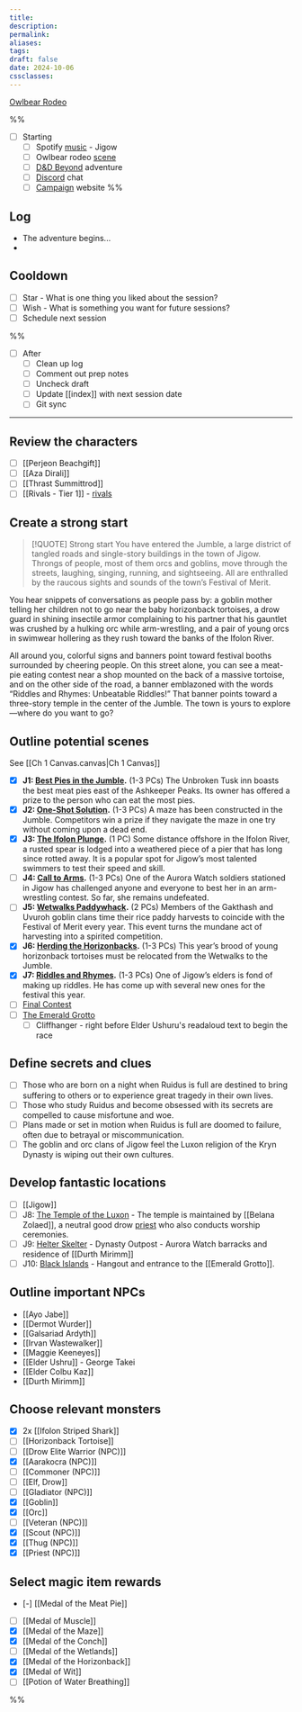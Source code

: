 ```yaml
---
title: 
description: 
permalink: 
aliases: 
tags: 
draft: false
date: 2024-10-06
cssclasses:
---
```


[Owlbear Rodeo](https://www.owlbear.rodeo/room/BaGN2KPVM902/TheHomeyLeaf)  

%%
- [ ] Starting
	- [ ] Spotify [music](https://open.spotify.com/track/0gb2snwbCPeeS0w8gBgIqy) - Jigow
	- [ ] Owlbear rodeo [scene](https://www.owlbear.rodeo/room/EiCy8X2dzjxe/TheDinkyBoat) 
	- [ ] [D&D Beyond](https://www.dndbeyond.com/sources/dnd/cotn/a-fateful-competition#FestivalofMerit) adventure
	- [ ] [Discord](https://discord.com/channels/@me/1289679259560050811) chat
	- [ ] [Campaign](https://aliciafrederick.github.io/Call-of-the-Netherdeep/) website
%%

## Log

- The adventure begins...
- 

## Cooldown

- [ ] Star - What is one thing you liked about the session?
- [ ] Wish - What is something you want for future sessions?
- [ ] Schedule next session

%%

- [ ] After
	- [ ] Clean up log
	- [ ] Comment out prep notes
	- [ ] Uncheck draft
	- [ ] Update [[index]] with next session date
	- [ ] Git sync

---

##  Review the characters

- [ ] [[Perjeon Beachgift]] 
- [ ] [[Aza Dirali]] 
- [ ] [[Thrast Summittrod]] 
- [ ] [[Rivals - Tier 1]] - [rivals](https://www.dndbeyond.com/sources/dnd/cotn/answering-the-call#Rivals) 

##  Create a strong start

> [!QUOTE] Strong start
> You have entered the Jumble, a large district of tangled roads and single-story buildings in the town of Jigow. Throngs of people, most of them orcs and goblins, move through the streets, laughing, singing, running, and sightseeing. All are enthralled by the raucous sights and sounds of the town’s Festival of Merit.
>
You hear snippets of conversations as people pass by: a goblin mother telling her children not to go near the baby horizonback tortoises, a drow guard in shining insectile armor complaining to his partner that his gauntlet was crushed by a hulking orc while arm-wrestling, and a pair of young orcs in swimwear hollering as they rush toward the banks of the Ifolon River.
>
All around you, colorful signs and banners point toward festival booths surrounded by cheering people. On this street alone, you can see a meat-pie eating contest near a shop mounted on the back of a massive tortoise, and on the other side of the road, a banner emblazoned with the words “Riddles and Rhymes: Unbeatable Riddles!” That banner points toward a three-story temple in the center of the Jumble. The town is yours to explore—where do you want to go?
 
##  Outline potential scenes

See [[Ch 1 Canvas.canvas|Ch 1 Canvas]] 

- [x] **J1: [Best Pies in the Jumble](https://www.dndbeyond.com/sources/dnd/cotn/a-fateful-competition#J1BestPiesintheJumble).** (1-3 PCs) The Unbroken Tusk inn boasts the best meat pies east of the Ashkeeper Peaks. Its owner has offered a prize to the person who can eat the most pies.
- [x] **J2: [One-Shot Solution](https://www.dndbeyond.com/sources/dnd/cotn/a-fateful-competition#J2OneShotSolution).** (1-3 PCs) A maze has been constructed in the Jumble. Competitors win a prize if they navigate the maze in one try without coming upon a dead end.
- [x] **J3: [The Ifolon Plunge](https://www.dndbeyond.com/sources/dnd/cotn/a-fateful-competition#J3TheIfolonPlunge).** (1 PC) Some distance offshore in the Ifolon River, a rusted spear is lodged into a weathered piece of a pier that has long since rotted away. It is a popular spot for Jigow’s most talented swimmers to test their speed and skill.
- [ ] **J4: [Call to Arms](https://www.dndbeyond.com/sources/dnd/cotn/a-fateful-competition#J4CalltoArms).** (1-3 PCs) One of the Aurora Watch soldiers stationed in Jigow has challenged anyone and everyone to best her in an arm-wrestling contest. So far, she remains undefeated.
- [ ] **J5: [Wetwalks Paddywhack](https://www.dndbeyond.com/sources/dnd/cotn/a-fateful-competition#J5WetwalksPaddywhack).** (2 PCs) Members of the Gakthash and Uvuroh goblin clans time their rice paddy harvests to coincide with the Festival of Merit every year. This event turns the mundane act of harvesting into a spirited competition.
- [x] **J6: [Herding the Horizonbacks](https://www.dndbeyond.com/sources/dnd/cotn/a-fateful-competition#J6HerdingtheHorizonbacks).** (1-3 PCs) This year’s brood of young horizonback tortoises must be relocated from the Wetwalks to the Jumble.
- [x] **J7: [Riddles and Rhymes](https://www.dndbeyond.com/sources/dnd/cotn/a-fateful-competition#J7RiddlesandRhymes).** (1-3 PCs) One of Jigow’s elders is fond of making up riddles. He has come up with several new ones for the festival this year.
- [ ] [Final Contest](https://www.dndbeyond.com/sources/dnd/cotn/a-fateful-competition#FinalContest) 
- [ ] [The Emerald Grotto](https://www.dndbeyond.com/sources/dnd/cotn/a-fateful-competition#TheEmeraldGrotto) 
	- [ ] Cliffhanger - right before Elder Ushuru's readaloud text to begin the race

##  Define secrets and clues

- [ ] Those who are born on a night when Ruidus is full are destined to bring suffering to others or to experience great tragedy in their own lives.
- [ ] Those who study Ruidus and become obsessed with its secrets are compelled to cause misfortune and woe.
- [ ] Plans made or set in motion when Ruidus is full are doomed to failure, often due to betrayal or miscommunication.
- [ ] The goblin and orc clans of Jigow feel the Luxon religion of the Kryn Dynasty is wiping out their own cultures. 

##  Develop fantastic locations

- [ ] [[Jigow]] 
- [ ] J8: [The Temple of the Luxon](https://www.dndbeyond.com/sources/dnd/cotn/a-fateful-competition#J8TempleoftheLuxon) - The temple is maintained by [[Belana Zolaed]], a neutral good drow [priest](https://www.dndbeyond.com/monsters/16985-priest) who also conducts worship ceremonies.
- [ ] J9: [Helter Skelter](https://www.dndbeyond.com/sources/dnd/cotn/a-fateful-competition#J9HelterSkelter) - Dynasty Outpost - Aurora Watch barracks and residence of [[Durth Mirimm]] 
- [ ] J10: [Black Islands](https://www.dndbeyond.com/sources/dnd/cotn/a-fateful-competition#J10BlackIslands) - Hangout and entrance to the [[Emerald Grotto]]. 

##  Outline important NPCs

- [[Ayo Jabe]] 
- [[Dermot Wurder]] 
- [[Galsariad Ardyth]] 
- [[Irvan Wastewalker]] 
- [[Maggie Keeneyes]] 
- [[Elder Ushru]] - George Takei
- [[Elder Colbu Kaz]] 
- [[Durth Mirimm]] 

##  Choose relevant monsters

- [x] 2x [[Ifolon Striped Shark]] 
- [ ] [[Horizonback Tortoise]] 
- [ ] [[Drow Elite Warrior (NPC)]]  
- [x] [[Aarakocra (NPC)]] 
- [ ] [[Commoner (NPC)]] 
- [ ] [[Elf, Drow]] 
- [ ] [[Gladiator (NPC)]]
- [x] [[Goblin]] 
- [x] [[Orc]] 
- [ ] [[Veteran (NPC)]] 
- [x] [[Scout (NPC)]] 
- [x] [[Thug (NPC)]] 
- [x] [[Priest (NPC)]] 

##  Select magic item rewards

- [-] [[Medal of the Meat Pie]] 
- [ ] [[Medal of Muscle]] 
- [x] [[Medal of the Maze]] 
- [x] [[Medal of the Conch]] 
- [ ] [[Medal of the Wetlands]] 
- [x] [[Medal of the Horizonback]] 
- [x] [[Medal of Wit]] 
- [ ] [[Potion of Water Breathing]] 

%%